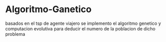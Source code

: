# Algoritmo-Ganetico
basados en el tsp de agente viajero se implemento el algoritmo genetico y computacion evolutiva para deducir el numero de la poblacion de dicho problema
